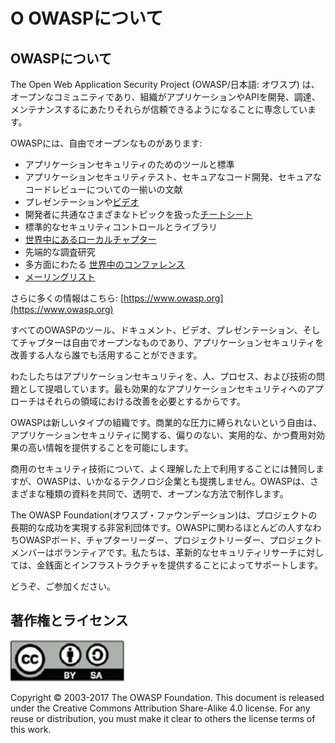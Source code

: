 # O OWASPについて

## OWASPについて

The Open Web Application Security Project (OWASP/日本語: オワスプ) は、オープンなコミュニティであり、組織がアプリケーションやAPIを開発、調達、メンテナンスするにあたりそれらが信頼できるようになることに専念しています。

OWASPには、自由でオープンなものがあります:

* アプリケーションセキュリティのためのツールと標準
* アプリケーションセキュリティテスト、セキュアなコード開発、セキュアなコードレビューについての一揃いの文献
* プレゼンテーションや[ビデオ](https://www.youtube.com/user/OWASPGLOBAL)
* 開発者に共通なさまざまなトピックを扱った[チートシート](https://www.owasp.org/index.php/OWASP_Cheat_Sheet_Series) 
* 標準的なセキュリティコントロールとライブラリ
* [世界中にあるローカルチャプター](https://www.owasp.org/index.php/OWASP_Chapter)
* 先端的な調査研究
* 多方面にわたる [世界中のコンファレンス](https://www.owasp.org/index.php/Category:OWASP_AppSec_Conference)
* [メーリングリスト](https://lists.owasp.org/mailman/listinfo)

さらに多くの情報はこちら: [https://www.owasp.org](https://www.owasp.org)

すべてのOWASPのツール、ドキュメント、ビデオ、プレゼンテーション、そしてチャプターは自由でオープンなものであり、アプリケーションセキュリティを改善する人なら誰でも活用することができます。

わたしたちはアプリケーションセキュリティを、人、プロセス、および技術の問題として提唱しています。最も効果的なアプリケーションセキュリティへのアプローチはそれらの領域における改善を必要とするからです。

OWASPは新しいタイプの組織です。商業的な圧力に縛られないという自由は、アプリケーションセキュリティに関する、偏りのない、実用的な、かつ費用対効果の高い情報を提供することを可能にします。

商用のセキュリティ技術について、よく理解した上で利用することには賛同しますが、OWASPは、いかなるテクノロジ企業とも提携しません。OWASPは、さまざまな種類の資料を共同で、透明で、オープンな方法で制作します。

The OWASP Foundation(オワスプ・ファウンデーション)は、プロジェクトの長期的な成功を実現する非営利団体です。OWASPに関わるほとんどの人すなわちOWASPボード、チャプターリーダー、プロジェクトリーダー、プロジェクトメンバーはボランティアです。私たちは、革新的なセキュリティリサーチに対しては、金銭面とインフラストラクチャを提供することによってサポートします。

どうぞ、ご参加ください。

## 著作権とライセンス

![license](OWASP%20Top%2010/Top10/2017/ja/images/license.png)

Copyright © 2003-2017 The OWASP Foundation. This document is released under the Creative Commons Attribution Share-Alike 4.0 license. For any reuse or distribution, you must make it clear to others the license terms of this work.

